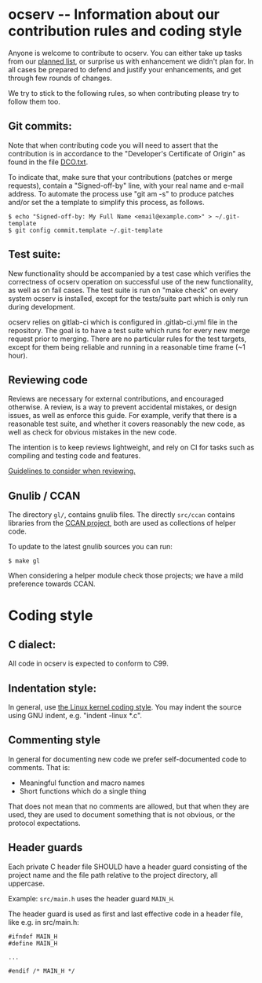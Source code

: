 # ocserv -- Information about our contribution rules and coding style

 Anyone is welcome to contribute to ocserv. You can either take up
tasks from our [planned list](https://gitlab.com/ocserv/ocserv/milestones),
or surprise us with enhancement we didn't plan for. In all cases be prepared
to defend and justify your enhancements, and get through few rounds
of changes.

We try to stick to the following rules, so when contributing please
try to follow them too.


## Git commits:

Note that when contributing code you will need to assert that the contribution is
in accordance to the "Developer's Certificate of Origin" as found in the
file [DCO.txt](doc/DCO.txt).

To indicate that, make sure that your contributions (patches or merge requests),
contain a "Signed-off-by" line, with your real name and e-mail address.
To automate the process use "git am -s" to produce patches and/or set the
a template to simplify this process, as follows.

```
$ echo "Signed-off-by: My Full Name <email@example.com>" > ~/.git-template
$ git config commit.template ~/.git-template
```


## Test suite:

   New functionality should be accompanied by a test case which verifies
the correctness of ocserv operation on successful use of the new
functionality, as well as on fail cases. The test suite is run on "make check"
on every system ocserv is installed, except for the tests/suite part
which is only run during development.

 ocserv relies on gitlab-ci which is configured in .gitlab-ci.yml
file in the repository. The goal is to have a test suite which runs for
every new merge request prior to merging. There are no particular rules for
the test targets, except for them being reliable and running in a reasonable
time frame (~1 hour).


## Reviewing code

 Reviews are necessary for external contributions, and encouraged otherwise. A review,
is a way to prevent accidental mistakes, or design issues, as well as enforce this guide.
For example, verify that there is a reasonable test suite, and whether it covers
reasonably the new code, as well as check for obvious mistakes in the new code.

The intention is to keep reviews lightweight, and rely on CI for tasks such
as compiling and testing code and features.

[Guidelines to consider when reviewing.](https://github.com/thoughtbot/guides/tree/master/code-review)


## Gnulib / CCAN

The directory `gl/`, contains gnulib files. The directly `src/ccan` contains
libraries from the [CCAN project](https://github.com/rustyrussell/ccan),
both are used as collections of helper code.

To update to the latest gnulib sources you can run:
```
$ make gl
```

When considering a helper module check those projects; we have a mild
preference towards CCAN.


# Coding style

## C dialect:

  All code in ocserv is expected to conform to C99.


## Indentation style:

 In general, use [the Linux kernel coding style](https://www.kernel.org/doc/html/latest/process/coding-style.html).
You may indent the source using GNU indent, e.g. "indent -linux *.c".


## Commenting style

In general for documenting new code we prefer self-documented code to comments. That is:
  - Meaningful function and macro names
  - Short functions which do a single thing

That does not mean that no comments are allowed, but that when they are
used, they are used to document something that is not obvious, or the protocol
expectations.


## Header guards

  Each private C header file SHOULD have a header guard consisting of the
project name and the file path relative to the project directory, all uppercase.

Example: `src/main.h` uses the header guard `MAIN_H`.

The header guard is used as first and last effective code in a header file,
like e.g. in src/main.h:

```
#ifndef MAIN_H
#define MAIN_H

...

#endif /* MAIN_H */
```
